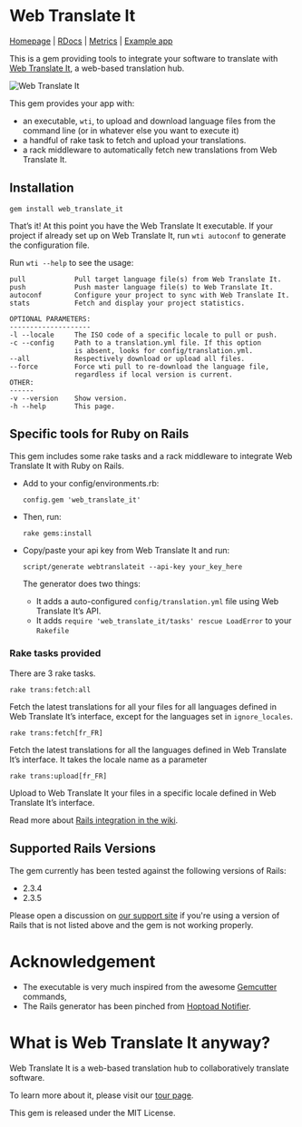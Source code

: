 # Web Translate It

[Homepage](https://webtranslateit.com) | 
[RDocs](http://yardoc.org/docs/AtelierConvivialite-webtranslateit) | 
[Metrics](http://getcaliper.com/caliper/project?repo=git%3A%2F%2Fgithub.com%2FAtelierConvivialite%2Fwebtranslateit.git) | 
[Example app](http://github.com/AtelierConvivialite/rails_example_app)

This is a gem providing tools to integrate your software to translate with [Web Translate It](https://webtranslateit.com), a web-based translation hub.

![Web Translate It](http://s3.amazonaws.com:80/edouard.baconfile.com/web_translate_it%2Fwti.png)

This gem provides your app with:

* an executable, `wti`, to upload and download language files from the command line (or in whatever else you want to execute it)
* a handful of rake task to fetch and upload your translations.
* a rack middleware to automatically fetch new translations from Web Translate It.

## Installation

    gem install web_translate_it
    
That’s it! At this point you have the Web Translate It executable.
If your project if already set up on Web Translate It, run `wti autoconf` to generate the configuration file.

Run `wti --help` to see the usage:

    pull            Pull target language file(s) from Web Translate It.
    push            Push master language file(s) to Web Translate It.
    autoconf        Configure your project to sync with Web Translate It.
    stats           Fetch and display your project statistics.

    OPTIONAL PARAMETERS:
    --------------------
    -l --locale     The ISO code of a specific locale to pull or push.
    -c --config     Path to a translation.yml file. If this option
                    is absent, looks for config/translation.yml.
    --all           Respectively download or upload all files.
    --force         Force wti pull to re-download the language file,
                    regardless if local version is current.
    OTHER:
    ------
    -v --version    Show version.
    -h --help       This page.

## Specific tools for Ruby on Rails

This gem includes some rake tasks and a rack middleware to integrate Web Translate It with Ruby on Rails.

* Add to your config/environments.rb:

    `config.gem 'web_translate_it'`
    
* Then, run:

    `rake gems:install`

* Copy/paste your api key from Web Translate It and run:

    `script/generate webtranslateit --api-key your_key_here`
    
  The generator does two things:
  
  - It adds a auto-configured `config/translation.yml` file using Web Translate It’s API.
  - It adds `require 'web_translate_it/tasks' rescue LoadError` to your `Rakefile`
  
### Rake tasks provided

There are 3 rake tasks.

    rake trans:fetch:all
  
Fetch the latest translations for all your files for all languages defined in Web Translate It’s interface, except for the languages set in `ignore_locales`.

    rake trans:fetch[fr_FR]
  
Fetch the latest translations for all the languages defined in Web Translate It’s interface. It takes the locale name as a parameter

    rake trans:upload[fr_FR]
    
Upload to Web Translate It your files in a specific locale defined in Web Translate It’s interface.

Read more about [Rails integration in the wiki](http://wiki.github.com/AtelierConvivialite/webtranslateit/).


## Supported Rails Versions

The gem currently has been tested against the following versions of Rails:

* 2.3.4
* 2.3.5

Please open a discussion on [our support site](http://help.webtranslateit.com) if you're using a version of Rails that is not listed above and the gem is not working properly.

# Acknowledgement

* The executable is very much inspired from the awesome [Gemcutter](http://gemcutter.org/) commands,
* The Rails generator has been pinched from [Hoptoad Notifier](http://github.com/thoughtbot/hoptoad_notifier/).

# What is Web Translate It anyway?

Web Translate It is a web-based translation hub to collaboratively translate software.

To learn more about it, please visit our [tour page](https://webtranslateit.com/tour).

This gem is released under the MIT License.

